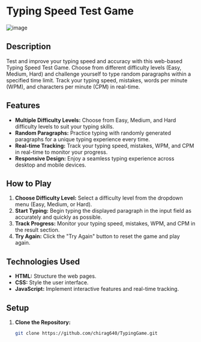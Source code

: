 # Typing Speed Test Game

![image](https://github.com/chirag640/TypingGame/assets/111826944/d9a10af5-b71d-427c-ae9e-59de90d022a6)


## Description

Test and improve your typing speed and accuracy with this web-based Typing Speed Test Game. Choose from different difficulty levels (Easy, Medium, Hard) and challenge yourself to type random paragraphs within a specified time limit. Track your typing speed, mistakes, words per minute (WPM), and characters per minute (CPM) in real-time.

## Features

- **Multiple Difficulty Levels:** Choose from Easy, Medium, and Hard difficulty levels to suit your typing skills.
- **Random Paragraphs:** Practice typing with randomly generated paragraphs for a unique typing experience every time.
- **Real-time Tracking:** Track your typing speed, mistakes, WPM, and CPM in real-time to monitor your progress.
- **Responsive Design:** Enjoy a seamless typing experience across desktop and mobile devices.

## How to Play

1. **Choose Difficulty Level:** Select a difficulty level from the dropdown menu (Easy, Medium, or Hard).
2. **Start Typing:** Begin typing the displayed paragraph in the input field as accurately and quickly as possible.
3. **Track Progress:** Monitor your typing speed, mistakes, WPM, and CPM in the result section.
4. **Try Again:** Click the "Try Again" button to reset the game and play again.

## Technologies Used

- **HTML:** Structure the web pages.
- **CSS:** Style the user interface.
- **JavaScript:** Implement interactive features and real-time tracking.

## Setup

1. **Clone the Repository:**

   ```bash
   git clone https://github.com/chirag640/TypingGame.git
